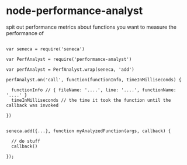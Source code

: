 # node-performance-analyst

spit out performance metrics about functions you want to measure the performance of


```

var seneca = require('seneca')

var PerfAnalyst = require('performance-analyst')

var perfAnalyst = PerfAnalyst.wrap(seneca, 'add')

perfAnalyst.on('call', function(functionInfo, timeInMilliseconds) {

  functionInfo // { fileName: '....', line: '....', functionName: '....' }
  timeInMilliseconds // the time it took the function until the callback was invoked

})


seneca.add({...}, function myAnalyzedFunction(args, callback) {

  // do stuff
  callback()

});

```